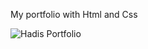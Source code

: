 My portfolio with Html and Css


![Hadis Portfolio](https://github.com/Hadis-jamali/Hadis-Portfolio/assets/132214893/659b01ad-cb98-40dc-b442-06df13e20ca8)
